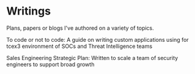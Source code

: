 # Writings
Plans, papers or blogs I've authored on a variety of topics.


To code or not to code: A guide on writing custom applications using for tcex3 environment of SOCs and Threat Intelligence teams 

Sales Engineering Strategic Plan: Written to scale a team of security engineers to support broad growth
